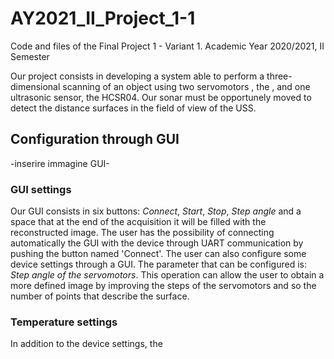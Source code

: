 # AY2021_II_Project_1-1
Code and files of the Final Project 1 - Variant 1. Academic Year 2020/2021, II Semester

Our project consists in developing a system able to perform a three-dimensional scanning of an object using two servomotors , the , and one ultrasonic sensor, the HCSR04. Our sonar must be opportunely moved to detect the distance surfaces in the field of view of the USS.

<h2>Configuration through GUI</h2>
-inserire immagine GUI-
<h3>GUI settings</h3>

Our GUI consists in six buttons: <em>Connect</em>, <em>Start</em>, <em>Stop</em>, <em>Step angle</em> and a space that at the end of the acquisition it will be filled with the reconstructed image. 
The user has the possibility of connecting automatically the GUI with the device through UART communication by pushing the button named 'Connect'. The user can also configure some device settings through a GUI. The parameter that can be configured is: <em>Step angle of the servomotors</em>. This operation can allow the user to obtain a more defined image by improving the steps of the servomotors and so the number of points that describe the surface. 


<h3>Temperature settings</h3>
In addition to the device settings, the